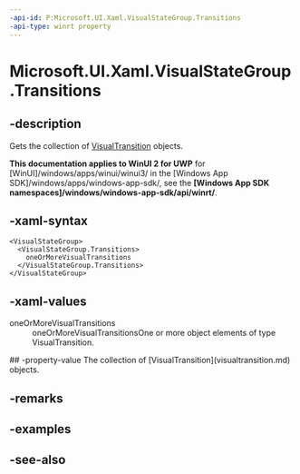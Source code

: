 ```yaml
---
-api-id: P:Microsoft.UI.Xaml.VisualStateGroup.Transitions
-api-type: winrt property
---
```


<!-- Property syntax
public Windows.Foundation.Collections.IVector<Windows.UI.Xaml.VisualTransition> Transitions { get; }
-->

# Microsoft.UI.Xaml.VisualStateGroup.Transitions

## -description
Gets the collection of [VisualTransition](visualtransition.md) objects.

**This documentation applies to WinUI 2 for UWP** for [WinUI]/windows/apps/winui/winui3/ in the [Windows App SDK]/windows/apps/windows-app-sdk/, see the **[Windows App SDK namespaces]/windows/windows-app-sdk/api/winrt/**.

## -xaml-syntax
```xaml
<VisualStateGroup>
  <VisualStateGroup.Transitions>
    oneOrMoreVisualTransitions
  </VisualStateGroup.Transitions>
</VisualStateGroup>
```


## -xaml-values
<dl><dt>oneOrMoreVisualTransitions</dt><dd>oneOrMoreVisualTransitionsOne or more object elements of type VisualTransition.</dd>
</dl>
## -property-value
The collection of [VisualTransition](visualtransition.md) objects.

## -remarks

## -examples

## -see-also
